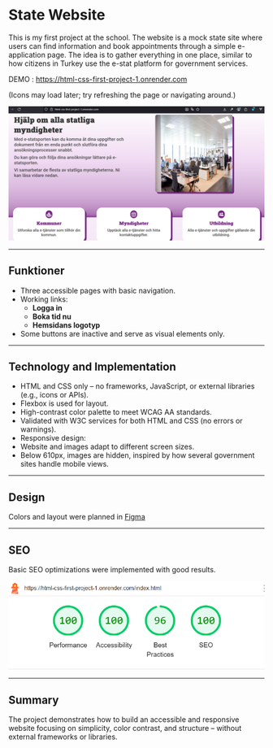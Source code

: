 # State Website

This is my first project at the school.
The website is a mock state site where users can find information and book appointments through a simple e-application page. The idea is to gather everything in one place, similar to how citizens in Turkey use the e-stat platform for government services.

DEMO : https://html-css-first-project-1.onrender.com

(Icons may load later; try refreshing the page or navigating around.)

![Screenshoot](Screenshoot.png)

---

## Funktioner

- Three accessible pages with basic navigation.
- Working links:
  - **Logga in**
  - **Boka tid nu**
  - **Hemsidans logotyp**
- Some buttons are inactive and serve as visual elements only.

---

## Technology and Implementation

- HTML and CSS only – no frameworks, JavaScript, or external libraries (e.g., icons or APIs).
- Flexbox is used for layout.
- High-contrast color palette to meet WCAG AA standards.
- Validated with W3C services for both HTML and CSS (no errors or warnings).
- Responsive design:
 - Website and images adapt to different screen sizes.
 - Below 610px, images are hidden, inspired by how several government sites handle mobile views.

---

## Design
Colors and layout were planned in [Figma](https://www.figma.com/design/nFgMbtnXOdurbHGIbSlD7d/stat?node-id=1-204&p=f&t=tg3vrh4hNypV2zRj-0)

---

## SEO
Basic SEO optimizations were implemented with good results.

![Lighthouse](Lighthouse.png)

---

## Summary
The project demonstrates how to build an accessible and responsive website focusing on simplicity, color contrast, and structure – without external frameworks or libraries.
